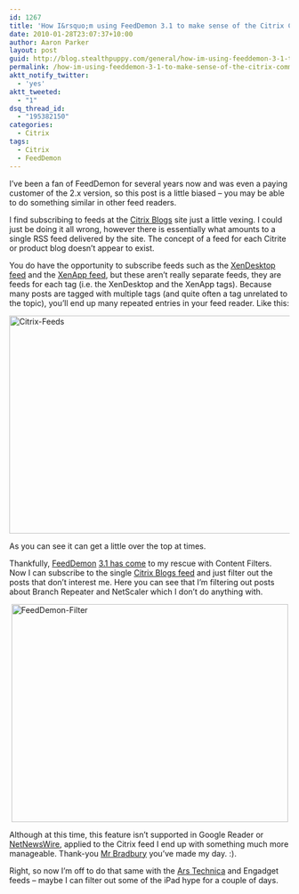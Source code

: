 ```yaml
---
id: 1267
title: 'How I&rsquo;m using FeedDemon 3.1 to make sense of the Citrix Community Blog feed'
date: 2010-01-28T23:07:37+10:00
author: Aaron Parker
layout: post
guid: http://blog.stealthpuppy.com/general/how-im-using-feeddemon-3-1-to-make-sense-of-the-citrix-community-blog-feed
permalink: /how-im-using-feeddemon-3-1-to-make-sense-of-the-citrix-community-blog-feed/
aktt_notify_twitter:
  - 'yes'
aktt_tweeted:
  - "1"
dsq_thread_id:
  - "195382150"
categories:
  - Citrix
tags:
  - Citrix
  - FeedDemon
---
```

I’ve been a fan of FeedDemon for several years now and was even a paying customer of the 2.x version, so this post is a little biased – you may be able to do something similar in other feed readers.

I find subscribing to feeds at the [Citrix Blogs](http://community.citrix.com/blogs) site just a little vexing. I could just be doing it all wrong, however there is essentially what amounts to a single RSS feed delivered by the site. The concept of a feed for each Citrite or product blog doesn’t appear to exist. 

You do have the opportunity to subscribe feeds such as the [XenDesktop feed](http://feeds.citrix.com/officialcitrixblog/group/xen-desktop) and the [XenApp feed](http://feeds.citrix.com/officialcitrixblog/group/xenapp), but these aren’t really separate feeds, they are feeds for each tag (i.e. the XenDesktop and the XenApp tags). Because many posts are tagged with multiple tags (and quite often a tag unrelated to the topic), you’ll end up many repeated entries in your feed reader. Like this:

[<img style="border-right-width: 0px; display: block; float: none; border-top-width: 0px; border-bottom-width: 0px; margin-left: auto; border-left-width: 0px; margin-right: auto" title="Citrix-Feeds" border="0" alt="Citrix-Feeds" src="https://stealthpuppy.com/wp-content/uploads/2010/01/CitrixFeeds_thumb.png" width="660" height="392" />](https://stealthpuppy.com/wp-content/uploads/2010/01/CitrixFeeds.png) 

As you can see it can get a little over the top at times.

Thankfully, [FeedDemon](http://www.newsgator.com/Individuals/FeedDemon/Default.aspx)&#160;[3.1 has come](http://nick.typepad.com/blog/2010/01/introducing-feeddemon-31.html) to my rescue with Content Filters. Now I can subscribe to the single [Citrix Blogs feed](http://community.citrix.com/blogs/rss) and just filter out the posts that don’t interest me. Here you can see that I’m filtering out posts about Branch Repeater and NetScaler which I don’t do anything with.

[<img style="border-right-width: 0px; display: block; float: none; border-top-width: 0px; border-bottom-width: 0px; margin-left: auto; border-left-width: 0px; margin-right: auto" title="FeedDemon-Filter" border="0" alt="FeedDemon-Filter" src="https://stealthpuppy.com/wp-content/uploads/2010/01/FeedDemonFilter_thumb.png" width="497" height="392" />](https://stealthpuppy.com/wp-content/uploads/2010/01/FeedDemonFilter.png)

Although at this time, this feature isn’t supported in Google Reader or [NetNewsWire](http://www.newsgator.com/Individuals/NetNewsWireiPhone/Default.aspx), applied to the Citrix feed I end up with something much more manageable. Thank-you [Mr Bradbury](http://nick.typepad.com/) you’ve made my day. :). 

Right, so now I’m off to do that same with the [Ars Technica](http://feeds.arstechnica.com/arstechnica/everything) and Engadget feeds – maybe I can filter out some of the iPad hype for a couple of days.